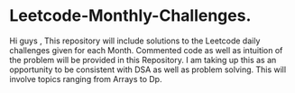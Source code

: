# Leetcode-Monthly-Challenges.

Hi guys ,
This repository will include solutions to the Leetcode daily challenges given for each Month. 
Commented code as well as intuition of the problem will be provided in this Repository. 
I am taking up this as an opportunity to be consistent with DSA as well as problem solving.
This will involve topics ranging from Arrays to Dp.
